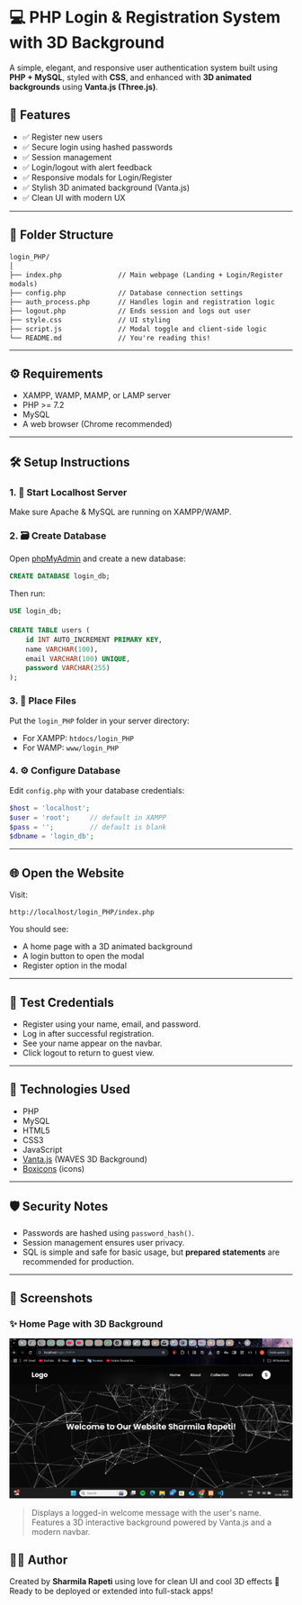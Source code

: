 
# 💻 PHP Login & Registration System with 3D Background

A simple, elegant, and responsive user authentication system built using **PHP + MySQL**, styled with **CSS**, and enhanced with **3D animated backgrounds** using **Vanta.js (Three.js)**.


## 🌟 Features

* ✅ Register new users
* ✅ Secure login using hashed passwords
* ✅ Session management
* ✅ Login/logout with alert feedback
* ✅ Responsive modals for Login/Register
* ✅ Stylish 3D animated background (Vanta.js)
* ✅ Clean UI with modern UX

---

## 📁 Folder Structure

```
login_PHP/
│
├── index.php              // Main webpage (Landing + Login/Register modals)
├── config.php             // Database connection settings
├── auth_process.php       // Handles login and registration logic
├── logout.php             // Ends session and logs out user
├── style.css              // UI styling
├── script.js              // Modal toggle and client-side logic
└── README.md              // You're reading this!
```

---

## ⚙️ Requirements

* XAMPP, WAMP, MAMP, or LAMP server
* PHP >= 7.2
* MySQL
* A web browser (Chrome recommended)

---

## 🛠️ Setup Instructions

### 1. 🚀 Start Localhost Server

Make sure Apache & MySQL are running on XAMPP/WAMP.

### 2. 🗃️ Create Database

Open [phpMyAdmin](http://localhost/phpmyadmin) and create a new database:

```sql
CREATE DATABASE login_db;
```

Then run:

```sql
USE login_db;

CREATE TABLE users (
    id INT AUTO_INCREMENT PRIMARY KEY,
    name VARCHAR(100),
    email VARCHAR(100) UNIQUE,
    password VARCHAR(255)
);
```

### 3. 📂 Place Files

Put the `login_PHP` folder in your server directory:

* For XAMPP: `htdocs/login_PHP`
* For WAMP: `www/login_PHP`

### 4. ⚙️ Configure Database

Edit `config.php` with your database credentials:

```php
$host = 'localhost';
$user = 'root';     // default in XAMPP
$pass = '';         // default is blank
$dbname = 'login_db';
```

---

## 🌐 Open the Website

Visit:

```
http://localhost/login_PHP/index.php
```

You should see:

* A home page with a 3D animated background
* A login button to open the modal
* Register option in the modal

---

## 🧪 Test Credentials

* Register using your name, email, and password.
* Log in after successful registration.
* See your name appear on the navbar.
* Click logout to return to guest view.

---

## 🎨 Technologies Used

* PHP
* MySQL
* HTML5
* CSS3
* JavaScript
* [Vanta.js](https://www.vantajs.com/) (WAVES 3D Background)
* [Boxicons](https://boxicons.com/) (icons)

---

## 🛡️ Security Notes

* Passwords are hashed using `password_hash()`.
* Session management ensures user privacy.
* SQL is simple and safe for basic usage, but **prepared statements** are recommended for production.

---

## 📸 Screenshots

### ✨ Home Page with 3D Background

![Homepage with 3D Vanta.js Animation](https://raw.githubusercontent.com/sharmila1320/login_PHP/main/Screenshot%202025-06-14%20191615.png)

> Displays a logged-in welcome message with the user's name.  
> Features a 3D interactive background powered by Vanta.js and a modern navbar.


## 🧑‍💻 Author

Created by **Sharmila Rapeti** using love for clean UI and cool 3D effects 💙
Ready to be deployed or extended into full-stack apps!

